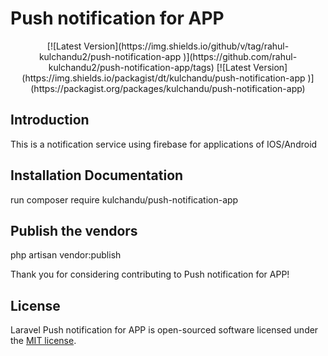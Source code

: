 
# Push notification for APP

<p align="center">
[![Latest Version](https://img.shields.io/github/v/tag/rahul-kulchandu2/push-notification-app
)](https://github.com/rahul-kulchandu2/push-notification-app/tags)
[![Latest Version](https://img.shields.io/packagist/dt/kulchandu/push-notification-app
)](https://packagist.org/packages/kulchandu/push-notification-app)
</p>

## Introduction

This is a notification service using firebase for applications of IOS/Android

## Installation Documentation

run composer require kulchandu/push-notification-app

## Publish the vendors

php artisan vendor:publish

Thank you for considering contributing to Push notification for APP!

## License

Laravel Push notification for APP is open-sourced software licensed under the [MIT license](LICENSE.md).
